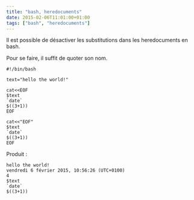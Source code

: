 ```yaml
---
title: "bash, heredocuments"
date: 2015-02-06T11:01:00+01:00
tags: ["bash", "heredocuments"]
---
```

Il est possible de désactiver les substitutions dans les heredocuments en bash.

Pour se faire, il suffit de quoter son nom.


```
#!/bin/bash

text="hello the world!"

cat<<EOF
$text
`date`
$((3+1))
EOF

cat<<"EOF"
$text
`date`
$((3+1))
EOF
```

Produit : 


```
hello the world!
vendredi 6 février 2015, 10:56:26 (UTC+0100)
4
$text
`date`
$((3+1))
```
